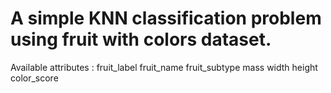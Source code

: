 # A simple KNN classification problem using fruit with colors dataset. 

Available attributes : fruit_label	fruit_name	fruit_subtype	mass	width	height	color_score
